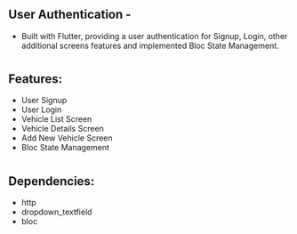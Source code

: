 
## User Authentication -

 - Built with Flutter, providing a user authentication for Signup, Login, other additional screens features and implemented Bloc State Management.

#

## Features: 
 
- User Signup
- User Login
- Vehicle List Screen 
- Vehicle Details Screen 
- Add New Vehicle Screen 
- Bloc State Management 
#
## Dependencies:

- http
- dropdown_textfield
- bloc
##